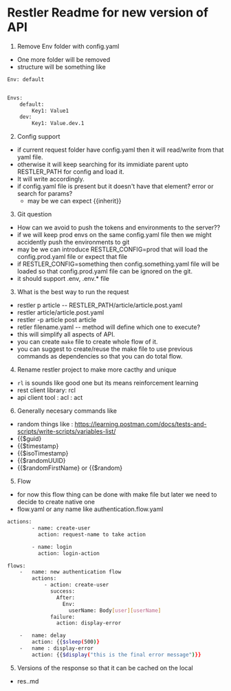 # Restler Readme for new version of API

1. Remove Env folder with config.yaml
- One more folder will be removed
- structure will be something like

```bash
Env: default


Envs:
    default:
        Key1: Value1
    dev:
        Key1: Value.dev.1

```

2. Config support
- if current request folder have config.yaml then it will read/write from that yaml file.
- otherwise it will keep searching for its immidiate parent upto RESTLER_PATH for config and load it.
- It will write accordingly.
- if config.yaml file is present but it doesn't have that element? error or search for params?
  - may be we can expect {{inherit}}

3. Git question
- How can we avoid to push the tokens and environments to the server??
- if we will keep prod envs on the same config.yaml file then we might accidently push the environments to git
- may be we can introduce RESTLER_CONFIG=prod that will load the config.prod.yaml file or expect that file
- if RESTLER_CONFIG=something then config.something.yaml file will be loaded so that config.prod.yaml file can be ignored on the git.
- it should support .env, .env.* file


3. What is the best way to run the request
- restler p article -- RESTLER_PATH/article/article.post.yaml
- restler article/article.post.yaml
- restler -p article post article
- retler filename.yaml -- method will define which one to execute?
- this will simplify all aspects of API.
- you can create `make` file to create whole flow of it.
- you can suggest to create/reuse the make file to use previous commands as dependencies so that you can do total flow.


4. Rename restler project to make more cacthy and unique
- `rl` is sounds like good one but its means reinforcement learning
- rest client library: rcl
- api client tool : acl : act

6. Generally necesary commands like
- random things like : https://learning.postman.com/docs/tests-and-scripts/write-scripts/variables-list/
- {{$guid}
- {{$timestamp}
- {{$isoTimestamp}
- {{$randomUUID}
- {{$randomFirstName} or {{$random}

5. Flow
- for now this flow thing can be done with make file but later we need to decide to create native one
- flow.yaml or any name like authentication.flow.yaml
```bash
actions:
        - name: create-user
          action: request-name to take action

        - name: login
          action: login-action

flows:
    -   name: new authentication flow
        actions:
            - action: create-user
              success:
                After:
                  Env:
                    userName: Body[user][userName]
              failure:
                action: display-error

    -   name: delay
        action: {{$sleep(500)}
    -   name : display-error
        action: {{$display("this is the final error message")}}

```


5. Versions of the response so that it can be cached on the local
- res.<timestamp>.md
